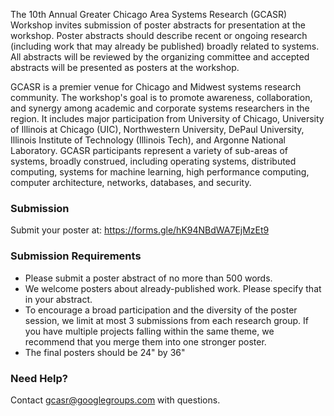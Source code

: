 The 10th Annual Greater Chicago Area Systems Research (GCASR) Workshop invites submission of poster abstracts for presentation at the workshop. Poster abstracts should describe recent or ongoing research (including work that may already be published) broadly related to systems. All abstracts will be reviewed by the organizing committee and accepted abstracts will be presented as posters at the workshop.

GCASR is a premier venue for Chicago and Midwest systems research community. The workshop's goal is to promote awareness, collaboration, and synergy among academic and corporate systems researchers in the region. It includes major participation from University of Chicago, University of Illinois at Chicago (UIC), Northwestern University, DePaul University, Illinois Institute of Technology (Illinois Tech), and Argonne National Laboratory. GCASR participants represent a variety of sub-areas of systems, broadly construed, including operating systems, distributed computing, systems for machine learning, high performance computing, computer architecture, networks, databases, and security.

### Submission

Submit your poster at: <https://forms.gle/hK94NBdWA7EjMzEt9>

### Submission Requirements

- Please submit a poster abstract of no more than 500 words.
- We welcome posters about already-published work. Please specify that in your abstract.
- To encourage a broad participation and the diversity of the poster session, we limit at most 3 submissions from each research group. If you have multiple projects falling within the same theme, we recommend that you merge them into one stronger poster.
- The final posters should be 24" by 36"

### Need Help?

Contact [gcasr@googlegroups.com](mailto:gcasr@googlegroups.com) with questions.
